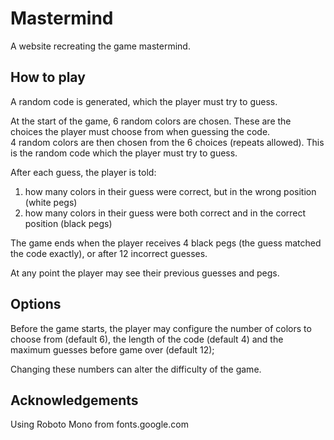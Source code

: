 # Mastermind

A website recreating the game mastermind.

## How to play

A random code is generated, which the player must try to guess.

At the start of the game, 6 random colors are chosen. These are the choices the player must choose from when guessing the code.  
4 random colors are then chosen from the 6 choices (repeats allowed). This is the random code which the player must try to guess.

After each guess, the player is told:

1. how many colors in their guess were correct, but in the wrong position (white pegs)
2. how many colors in their guess were both correct and in the correct position (black pegs)

The game ends when the player receives 4 black pegs (the guess matched the code exactly), or after 12 incorrect guesses.

At any point the player may see their previous guesses and pegs.

## Options

Before the game starts, the player may configure the number of colors to choose from (default 6), the length of the code (default 4) and the maximum guesses before game over (default 12);

Changing these numbers can alter the difficulty of the game.

## Acknowledgements

Using Roboto Mono from fonts.google.com
